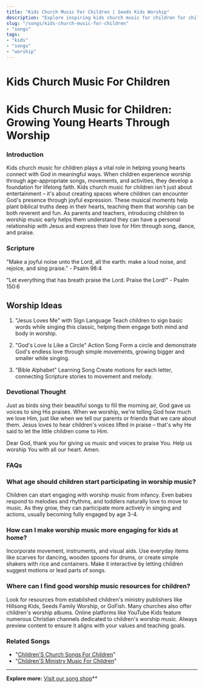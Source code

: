 ```yaml
---
title: "Kids Church Music For Children | Seeds Kids Worship"
description: "Explore inspiring kids church music for children for children's worship and faith development. Biblical music resources for families and ministry."
slug: "/songs/kids-church-music-for-children"
- "songs"
tags:
- "kids"
- "songs"
- "worship"
---
```


# Kids Church Music For Children

# Kids Church Music for Children: Growing Young Hearts Through Worship

### Introduction
Kids church music for children plays a vital role in helping young hearts connect with God in meaningful ways. When children experience worship through age-appropriate songs, movements, and activities, they develop a foundation for lifelong faith. Kids church music for children isn't just about entertainment – it's about creating spaces where children can encounter God's presence through joyful expression. These musical moments help plant biblical truths deep in their hearts, teaching them that worship can be both reverent and fun. As parents and teachers, introducing children to worship music early helps them understand they can have a personal relationship with Jesus and express their love for Him through song, dance, and praise.

### Scripture
"Make a joyful noise unto the Lord, all the earth: make a loud noise, and rejoice, and sing praise." - Psalm 98:4

"Let everything that has breath praise the Lord. Praise the Lord!" - Psalm 150:6

## Worship Ideas
1. "Jesus Loves Me" with Sign Language
Teach children to sign basic words while singing this classic, helping them engage both mind and body in worship.

2. "God's Love Is Like a Circle" Action Song
Form a circle and demonstrate God's endless love through simple movements, growing bigger and smaller while singing.

3. "Bible Alphabet" Learning Song
Create motions for each letter, connecting Scripture stories to movement and melody.

### Devotional Thought
Just as birds sing their beautiful songs to fill the morning air, God gave us voices to sing His praises. When we worship, we're telling God how much we love Him, just like when we tell our parents or friends that we care about them. Jesus loves to hear children's voices lifted in praise – that's why He said to let the little children come to Him.

Dear God, thank you for giving us music and voices to praise You. Help us worship You with all our heart. Amen.

### FAQs

### What age should children start participating in worship music?
Children can start engaging with worship music from infancy. Even babies respond to melodies and rhythms, and toddlers naturally love to move to music. As they grow, they can participate more actively in singing and actions, usually becoming fully engaged by age 3-4.

### How can I make worship music more engaging for kids at home?
Incorporate movement, instruments, and visual aids. Use everyday items like scarves for dancing, wooden spoons for drums, or create simple shakers with rice and containers. Make it interactive by letting children suggest motions or lead parts of songs.

### Where can I find good worship music resources for children?
Look for resources from established children's ministry publishers like Hillsong Kids, Seeds Family Worship, or GoFish. Many churches also offer children's worship albums. Online platforms like YouTube Kids feature numerous Christian channels dedicated to children's worship music. Always preview content to ensure it aligns with your values and teaching goals.

### Related Songs

- "[Children'S Church Songs For Children](/songs/children-s-church-songs-for-children/)"
- "[Children'S Ministry Music For Children](/songs/children-s-ministry-music-for-children/)"

---

**Explore more:** [Visit our song shop](https://seedskidsworship.com/shop)**

<!-- Schema Markup -->
<script type="application/ld+json">
{
  "@context": "https://schema.org",
  "@type": "MusicRecording",
  "name": "Kids Church Music For Children",
  "byArtist": {
    "@type": "MusicGroup",
    "name": "Seeds Kids Worship"
  },
  "isFamilyFriendly": true,
  "url": "https://seedskidsworship.com/songs/kids-church-music-for-children/"
}
</script>